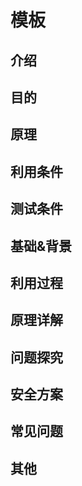 # 模板

## 介绍

## 目的

## 原理

## 利用条件

## 测试条件

## 基础&背景

## 利用过程

## 原理详解

## 问题探究

## 安全方案

## 常见问题

## 其他

